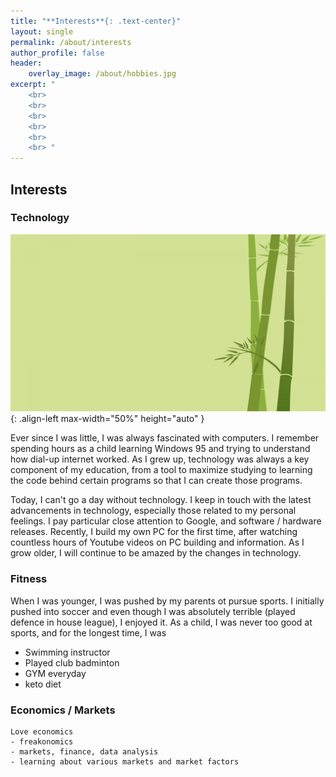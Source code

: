 ```yaml
---
title: "**Interests**{: .text-center}"
layout: single
permalink: /about/interests
author_profile: false
header:
    overlay_image: /about/hobbies.jpg
excerpt: "
    <br>
    <br>
    <br>
    <br>
    <br>
    <br> "
---
```


## Interests 

### Technology 
![image-left](/images/bamboo.jpg){: .align-left max-width="50%" height="auto" }
    
Ever since I was little, I was always fascinated with computers. I remember spending hours as a child learning Windows 95 and trying to understand how dial-up internet worked. As I grew up, technology was always a key component of my education, from a tool to maximize studying to learning the code behind certain programs so that I can create those programs. 
    
Today, I can't go a day without technology. I keep in touch with the latest advancements in technology, especially those related to my personal feelings. I pay particular close attention to Google, and software / hardware releases. Recently, I build my own PC for the first time, after watching countless hours of Youtube videos on PC building and information. As I grow older, I will continue to be amazed by the changes in technology. 


### Fitness 

When I was younger, I was pushed by my parents ot pursue sports. I initially pushed into soccer and even though I was absolutely terrible (played defence in house league), I enjoyed it. As a child, I was never too good at sports, and for the longest time, I was 

  - Swimming instructor 
  - Played club badminton 
  - GYM everyday 
  - keto diet 
    
### Economics / Markets
    Love economics 
    - freakonomics 
    - markets, finance, data analysis 
    - learning about various markets and market factors 
